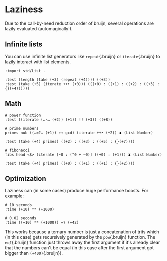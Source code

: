 # Laziness

Due to the call-by-need reduction order of bruijn, several operations
are lazily evaluated (automagically!).

## Infinite lists

You can use infinite list generators like `repeat`{.bruijn} or
`iterate`{.bruijn} to lazily interact with list elements.

``` bruijn
:import std/List .

:test (length (take (+3) (repeat (+4)))) ((+3))
:test (take (+5) (iterate ++‣ (+0))) (((+0) : ((+1) : ((+2) : ((+3) : {}(+4))))))
```

## Math

``` bruijn
# power function
:test ((iterate (…⋅… (+2)) (+1)) !! (+3)) ((+8))

# prime numbers
primes nub ((…≠?… (+1)) ∘∘ gcd) (iterate ++‣ (+2)) ⧗ (List Number)

:test (take (+4) primes) ((+2) : ((+3) : ((+5) : {}(+7))))

# fibonacci
fibs head <$> (iterate [~0 : (^0 + ~0)] ((+0) : (+1))) ⧗ (List Number)

:test (take (+4) primes) ((+0) : ((+1) : ((+1) : {}(+2))))
```

## Optimization

Laziness can (in some cases) produce huge performance boosts. For
example:

``` bruijn
# 10 seconds
:time (+10) ** (+1000)

# 0.02 seconds
:time ((+10) ** (+1000)) =? (+42)
```

This works because a ternary number is just a concatenation of trits
which (in this case) gets recursively generated by the `pow`{.bruijn}
function. The `eq?`{.bruijn} function just throws away the first
argument if it's already clear that the numbers can't be equal (in this
case after the first argument got bigger than `(+400)`{.bruijn}).
